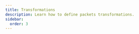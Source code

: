 ```yaml
---
title: Transformations
description: Learn how to define packets transformations.
sidebar:
  order: 3
---
```

